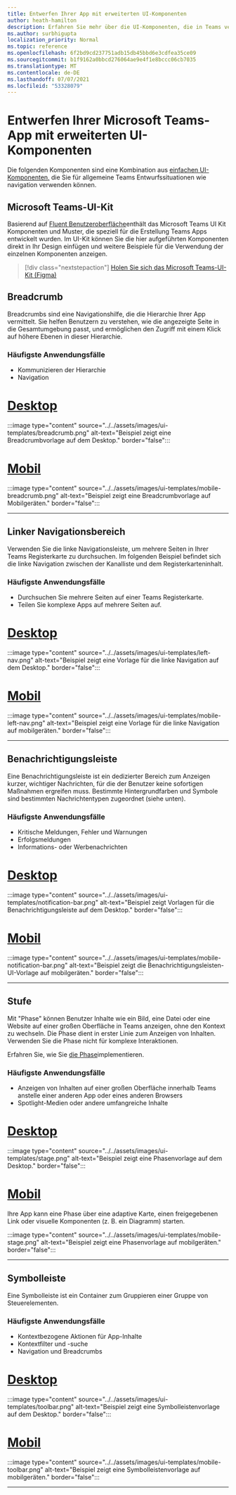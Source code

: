 ```yaml
---
title: Entwerfen Ihrer App mit erweiterten UI-Komponenten
author: heath-hamilton
description: Erfahren Sie mehr über die UI-Komponenten, die in Teams verwendet werden.
ms.author: surbhigupta
localization_priority: Normal
ms.topic: reference
ms.openlocfilehash: 6f2bd9cd237751adb15db45bbd6e3cdfea35ce09
ms.sourcegitcommit: b1f9162a0bbcd276064ae9e4f1e8bccc06cb7035
ms.translationtype: MT
ms.contentlocale: de-DE
ms.lasthandoff: 07/07/2021
ms.locfileid: "53328079"
---
```

# <a name="designing-your-microsoft-teams-app-with-advanced-ui-components"></a>Entwerfen Ihrer Microsoft Teams-App mit erweiterten UI-Komponenten

Die folgenden Komponenten sind eine Kombination aus [einfachen UI-Komponenten,](~/concepts/design/design-teams-app-basic-ui-components.md) die Sie für allgemeine Teams Entwurfssituationen wie navigation verwenden können.

## <a name="microsoft-teams-ui-kit"></a>Microsoft Teams-UI-Kit

Basierend auf <a href="https://fluentsite.z22.web.core.windows.net/" target="_blank">Fluent Benutzeroberfläche</a>enthält das Microsoft Teams UI Kit Komponenten und Muster, die speziell für die Erstellung Teams Apps entwickelt wurden. Im UI-Kit können Sie die hier aufgeführten Komponenten direkt in Ihr Design einfügen und weitere Beispiele für die Verwendung der einzelnen Komponenten anzeigen.

> [!div class="nextstepaction"]
> [Holen Sie sich das Microsoft Teams-UI-Kit (Figma)](https://www.figma.com/community/file/916836509871353159)

## <a name="breadcrumb"></a>Breadcrumb

Breadcrumbs sind eine Navigationshilfe, die die Hierarchie Ihrer App vermittelt. Sie helfen Benutzern zu verstehen, wie die angezeigte Seite in die Gesamtumgebung passt, und ermöglichen den Zugriff mit einem Klick auf höhere Ebenen in dieser Hierarchie.

### <a name="top-use-cases"></a>Häufigste Anwendungsfälle

* Kommunizieren der Hierarchie
* Navigation

# <a name="desktop"></a>[Desktop](#tab/desktop)

:::image type="content" source="../../assets/images/ui-templates/breadcrumb.png" alt-text="Beispiel zeigt eine Breadcrumbvorlage auf dem Desktop." border="false":::

# <a name="mobile"></a>[Mobil](#tab/mobile)

:::image type="content" source="../../assets/images/ui-templates/mobile-breadcrumb.png" alt-text="Beispiel zeigt eine Breadcrumbvorlage auf Mobilgeräten." border="false":::

---

## <a name="left-nav"></a>Linker Navigationsbereich

Verwenden Sie die linke Navigationsleiste, um mehrere Seiten in Ihrer Teams Registerkarte zu durchsuchen. Im folgenden Beispiel befindet sich die linke Navigation zwischen der Kanalliste und dem Registerkarteninhalt.

### <a name="top-use-cases"></a>Häufigste Anwendungsfälle

* Durchsuchen Sie mehrere Seiten auf einer Teams Registerkarte.
* Teilen Sie komplexe Apps auf mehrere Seiten auf.

# <a name="desktop"></a>[Desktop](#tab/desktop)

:::image type="content" source="../../assets/images/ui-templates/left-nav.png" alt-text="Beispiel zeigt eine Vorlage für die linke Navigation auf dem Desktop." border="false":::

# <a name="mobile"></a>[Mobil](#tab/mobile)

:::image type="content" source="../../assets/images/ui-templates/mobile-left-nav.png" alt-text="Beispiel zeigt eine Vorlage für die linke Navigation auf mobilgeräten." border="false":::

---

## <a name="notification-bar"></a>Benachrichtigungsleiste

Eine Benachrichtigungsleiste ist ein dedizierter Bereich zum Anzeigen kurzer, wichtiger Nachrichten, für die der Benutzer keine sofortigen Maßnahmen ergreifen muss. Bestimmte Hintergrundfarben und Symbole sind bestimmten Nachrichtentypen zugeordnet (siehe unten).

### <a name="top-use-cases"></a>Häufigste Anwendungsfälle

* Kritische Meldungen, Fehler und Warnungen
* Erfolgsmeldungen
* Informations- oder Werbenachrichten

# <a name="desktop"></a>[Desktop](#tab/desktop)

:::image type="content" source="../../assets/images/ui-templates/notification-bar.png" alt-text="Beispiel zeigt Vorlagen für die Benachrichtigungsleiste auf dem Desktop." border="false":::

# <a name="mobile"></a>[Mobil](#tab/mobile)

:::image type="content" source="../../assets/images/ui-templates/mobile-notification-bar.png" alt-text="Beispiel zeigt die Benachrichtigungsleisten-UI-Vorlage auf mobilgeräten." border="false":::

---

## <a name="stage"></a>Stufe

Mit "Phase" können Benutzer Inhalte wie ein Bild, eine Datei oder eine Website auf einer großen Oberfläche in Teams anzeigen, ohne den Kontext zu wechseln. Die Phase dient in erster Linie zum Anzeigen von Inhalten. Verwenden Sie die Phase nicht für komplexe Interaktionen.

Erfahren Sie, wie Sie [die Phase](~/tabs/tabs-link-unfurling.md)implementieren.

### <a name="top-use-cases"></a>Häufigste Anwendungsfälle

* Anzeigen von Inhalten auf einer großen Oberfläche innerhalb Teams anstelle einer anderen App oder eines anderen Browsers
* Spotlight-Medien oder andere umfangreiche Inhalte

# <a name="desktop"></a>[Desktop](#tab/desktop)

:::image type="content" source="../../assets/images/ui-templates/stage.png" alt-text="Beispiel zeigt eine Phasenvorlage auf dem Desktop." border="false":::

# <a name="mobile"></a>[Mobil](#tab/mobile)

Ihre App kann eine Phase über eine adaptive Karte, einen freigegebenen Link oder visuelle Komponenten (z. B. ein Diagramm) starten.

:::image type="content" source="../../assets/images/ui-templates/mobile-stage.png" alt-text="Beispiel zeigt eine Phasenvorlage auf mobilgeräten." border="false":::

---

## <a name="toolbar"></a>Symbolleiste

Eine Symbolleiste ist ein Container zum Gruppieren einer Gruppe von Steuerelementen.

### <a name="top-use-cases"></a>Häufigste Anwendungsfälle

* Kontextbezogene Aktionen für App-Inhalte
* Kontextfilter und -suche
* Navigation und Breadcrumbs

# <a name="desktop"></a>[Desktop](#tab/desktop)

:::image type="content" source="../../assets/images/ui-templates/toolbar.png" alt-text="Beispiel zeigt eine Symbolleistenvorlage auf dem Desktop." border="false":::

# <a name="mobile"></a>[Mobil](#tab/mobile)

:::image type="content" source="../../assets/images/ui-templates/mobile-toolbar.png" alt-text="Beispiel zeigt eine Symbolleistenvorlage auf mobilgeräten." border="false":::

---
